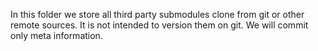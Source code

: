 In this folder we store all third party submodules clone from git or other remote sources. It is not intended
to version them on git. We will commit only meta information.